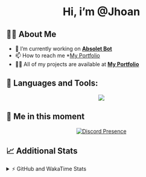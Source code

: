 <h1 align="center">Hi, i’m @Jhoan</h1>

## 🙋‍♂️ About Me

- 🔭 I’m currently working on **[Absolet Bot](https://strider.cloud)**
- 📫 How to reach me *[My Portfolio](https://jhoan.me/contact)
- 👨‍💻 All of my projects are available at **[My Portfolio](https://jhoan.me)**

## 🚀 Languages and Tools:
<p align="center">
  <a href="https://skillicons.dev">
    <img src="https://skillicons.dev/icons?i=js,ts,html,css,bootstrap,nodejs,express,vscode,neovim,vim,atom,cloudflare,git,github,discord,bots,linux,mongodb,nginx,redis,wordpress,heroku&perline=11" />
  </a>
</p>
  
## 👤 Me in this moment
<p align="center">
    <a href="https://discord.com/users/612460795124776960" target="_blank" rel="nofollow">
        <img src="https://lanyard-profile-readme.vercel.app/api/612460795124776960?idleMessage=Probably%20coding%20Absolet..." alt="Discord Presence" align="center">
    </a>
</p>

## 📈 Additional Stats
<details>
    <summary>⚡ GitHub and WakaTime Stats</summary>
    <br/>

<!--START_SECTION:waka-->
![Code Time](http://img.shields.io/badge/Code%20Time-637%20hrs%205%20mins-blue)

**🐱 My GitHub Data** 

> 📦 180.8 kB Used in GitHub's Storage 
 > 
> 🏆 201 Contributions in the Year 2023
 > 
> 💼 Opted to Hire
 > 
> 📜 4 Public Repositories 
 > 
> 🔑 42 Private Repositories 
 > 
**I'm an Early 🐤** 

```text
🌞 Morning                211 commits         ██░░░░░░░░░░░░░░░░░░░░░░░   07.94 % 
🌆 Daytime                1267 commits        ████████████░░░░░░░░░░░░░   47.70 % 
🌃 Evening                1058 commits        ██████████░░░░░░░░░░░░░░░   39.83 % 
🌙 Night                  120 commits         █░░░░░░░░░░░░░░░░░░░░░░░░   04.52 % 
```
📅 **I'm Most Productive on Saturday** 

```text
Monday                   382 commits         ████░░░░░░░░░░░░░░░░░░░░░   14.38 % 
Tuesday                  436 commits         ████░░░░░░░░░░░░░░░░░░░░░   16.42 % 
Wednesday                391 commits         ████░░░░░░░░░░░░░░░░░░░░░   14.72 % 
Thursday                 260 commits         ██░░░░░░░░░░░░░░░░░░░░░░░   09.79 % 
Friday                   345 commits         ███░░░░░░░░░░░░░░░░░░░░░░   12.99 % 
Saturday                 522 commits         █████░░░░░░░░░░░░░░░░░░░░   19.65 % 
Sunday                   320 commits         ███░░░░░░░░░░░░░░░░░░░░░░   12.05 % 
```


📊 **This Week I Spent My Time On** 

```text
🕑︎ Time Zone: America/Bogota

💬 Programming Languages: 
No Activity Tracked This Week

🔥 Editors: 
No Activity Tracked This Week

🐱‍💻 Projects: 
No Activity Tracked This Week

💻 Operating System: 
No Activity Tracked This Week
```

**I Mostly Code in JavaScript** 

```text
JavaScript               17 repos            ██████████████░░░░░░░░░░░   54.84 % 
TypeScript               7 repos             ██████░░░░░░░░░░░░░░░░░░░   22.58 % 
Java                     3 repos             ██░░░░░░░░░░░░░░░░░░░░░░░   09.68 % 
EJS                      1 repo              █░░░░░░░░░░░░░░░░░░░░░░░░   03.23 % 
SCSS                     1 repo              █░░░░░░░░░░░░░░░░░░░░░░░░   03.23 % 
```




 Last Updated on 10/05/2023 12:20:20 UTC
<!--END_SECTION:waka-->
</details>
